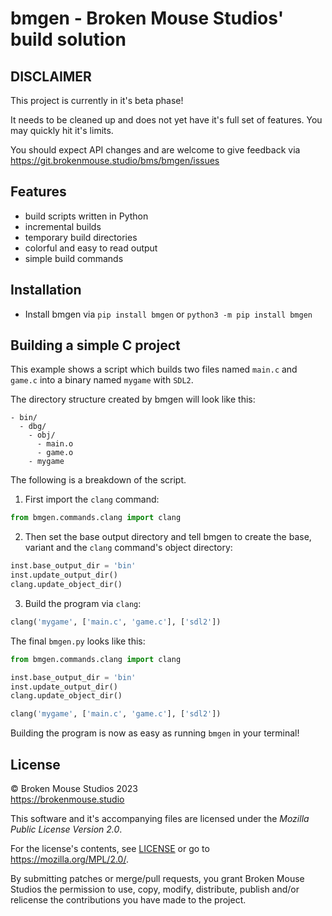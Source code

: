 # bmgen - Broken Mouse Studios' build solution

## DISCLAIMER

This project is currently in it's beta phase!

It needs to be cleaned up and does not yet have it's full set of features. You may quickly hit it's limits.

You should expect API changes and are welcome to give feedback via <https://git.brokenmouse.studio/bms/bmgen/issues>

## Features

- build scripts written in Python
- incremental builds
- temporary build directories
- colorful and easy to read output
- simple build commands

## Installation

- Install bmgen via `pip install bmgen` or `python3 -m pip install bmgen`

## Building a simple C project

This example shows a script which builds two files named `main.c` and `game.c` into a binary named `mygame` with `SDL2`.

The directory structure created by bmgen will look like this:

```plain
- bin/
  - dbg/
    - obj/
      - main.o
      - game.o
    - mygame
```

The following is a breakdown of the script.

1. First import the `clang` command:

```python
from bmgen.commands.clang import clang
```

2. Then set the base output directory and tell bmgen to create the base, variant and the `clang` command's object directory:

```python
inst.base_output_dir = 'bin'
inst.update_output_dir()
clang.update_object_dir()
```

3. Build the program via `clang`:

```python
clang('mygame', ['main.c', 'game.c'], ['sdl2'])
```

The final `bmgen.py` looks like this:

```python
from bmgen.commands.clang import clang

inst.base_output_dir = 'bin'
inst.update_output_dir()
clang.update_object_dir()

clang('mygame', ['main.c', 'game.c'], ['sdl2'])
```

Building the program is now as easy as running `bmgen` in your terminal!

## License

© Broken Mouse Studios 2023<br>
<https://brokenmouse.studio>

This software and it's accompanying files are licensed under the *Mozilla Public License Version 2.0*.

For the license's contents, see [LICENSE](LICENSE) or go to <https://mozilla.org/MPL/2.0/>.

By submitting patches or merge/pull requests, you grant Broken Mouse Studios the permission to use, copy, modify, distribute, publish and/or relicense the contributions you have made to the project.
